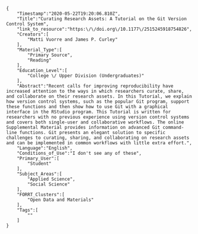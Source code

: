 
    {
        "Timestamp":"2020-05-22T19:20:06.810Z",
        "Title":"Curating Research Assets: A Tutorial on the Git Version Control System",
        "link_to_resource":"https:\/\/doi.org\/10.1177\/2515245918754826",
        "Creators":[
            "Matti Vuorre and James P. Curley"
        ],
        "Material_Type":[
            "Primary Source",
            "Reading"
        ],
        "Education_Level":[
            "College \/ Upper Division (Undergraduates)"
        ],
        "Abstract":"Recent calls for improving reproducibility have increased attention to the ways in which researchers curate, share, and collaborate on their research assets. In this Tutorial, we explain how version control systems, such as the popular Git program, support these functions and then show how to use Git with a graphical interface in the RStudio program. This Tutorial is written for researchers with no previous experience using version control systems and covers both single-user and collaborative workflows. The online Supplemental Material provides information on advanced Git command-line functions. Git presents an elegant solution to specific challenges to curating, sharing, and collaborating on research assets and can be implemented in common workflows with little extra effort.",
        "Language":"English",
        "Conditions_of_Use":"I don't see any of these",
        "Primary_User":[
            "Student"
        ],
        "Subject_Areas":[
            "Applied Science",
            "Social Science"
        ],
        "FORRT_Clusters":[
            "Open Data and Materials"
        ],
        "Tags":[
            ""
        ]
    }
